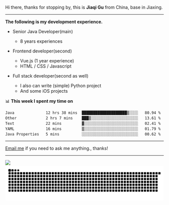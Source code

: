 Hi there, thanks for stopping by, this is **Jiaqi Gu** from China, base in Jiaxing.

---

**The following is my development experience.**

- Senior Java Developer(main)
  - 8 years experiences

- Frontend developer(second)
  - Vue.js (1 year experience)
  - HTML / CSS / Javascript
  
- Full stack developer(second as well)
  - I also can write (simple) Python project
  - And some iOS projects

📊 **This week I spent my time on**
<!--START_SECTION:waka-->

```txt
Java              12 hrs 38 mins  ████████████████████▒░░░░   80.94 %
Other             2 hrs 7 mins    ███▒░░░░░░░░░░░░░░░░░░░░░   13.61 %
Text              22 mins         ▓░░░░░░░░░░░░░░░░░░░░░░░░   02.41 %
YAML              16 mins         ▒░░░░░░░░░░░░░░░░░░░░░░░░   01.79 %
Java Properties   5 mins          ░░░░░░░░░░░░░░░░░░░░░░░░░   00.62 %
```

<!--END_SECTION:waka-->

---

[Email me](mailto:htk2klwgr@mozmail.com?subject=Hiring_from_GitHub) if you need to ask me anything., thanks!

---

![]( https://visitor-badge.glitch.me/badge?page_id=githubgujiaqi)
![]( https://github.com/droid-Q/droid-Q/raw/output/github-contribution-grid-snake.svg#gh-dark-mode-only)
